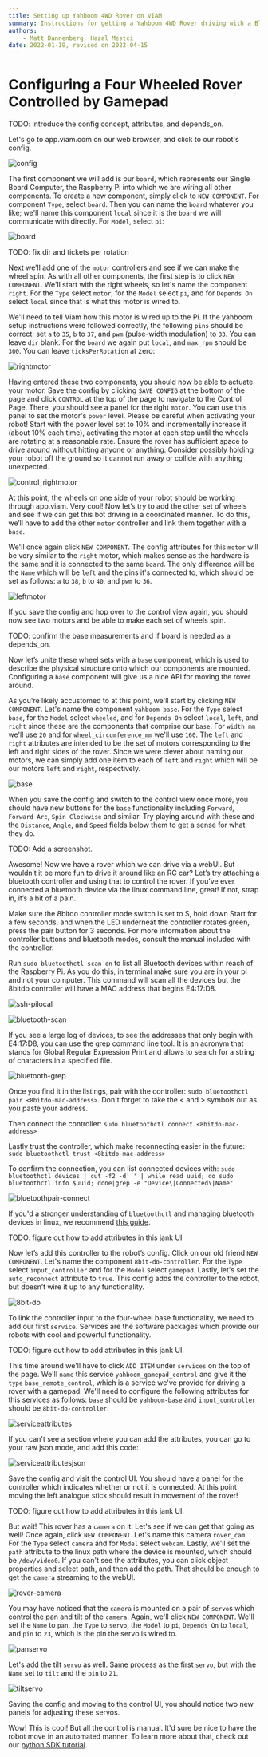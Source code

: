 ```yaml
---
title: Setting up Yahboom 4WD Rover on VIAM
summary: Instructions for getting a Yahboom 4WD Rover driving with a Bluetooth Gamepad with viam.
authors:
    - Matt Dannenberg, Hazal Mestci
date: 2022-01-19, revised on 2022-04-15
---
```

# Configuring a Four Wheeled Rover Controlled by Gamepad
TODO: introduce the config concept, attributes, and depends_on.

Let's go to app.viam.com on our web browser, and click to our robot's config.

![config](img/config.png)

The first component we will add is our `board`, which represents our Single Board Computer, the Raspberry Pi into which we are wiring all other components. To create a new component, simply click to `NEW COMPONENT`. For component `Type`, select `board`. Then you can name the `board` whatever you like; we'll name this component `local` since it is the `board` we will communicate with directly. For `Model`, select `pi`:

![board](img/board.png)

TODO: fix dir and tickets per rotation

Next we’ll add one of the `motor` controllers and see if we can make the wheel spin. As with all other components, the first step is to click `NEW COMPONENT`. We'll start with the right wheels, so let's name the component `right`. For the `Type` select `motor`, for the `Model` select `pi`, and for `Depends On` select `local` since that is what this motor is wired to.

We'll need to tell Viam how this motor is wired up to the Pi. If the yahboom setup instructions were followed correctly, the following `pins` should be correct: set `a` to `35`, `b` to `37`, and `pwm` (pulse-width modulation) to `33`. You can leave `dir` blank. For the `board` we again put `local`, and `max_rpm` should be `300`. You can leave `ticksPerRotation` at zero:

![rightmotor](img/rightmotor.png)

Having entered these two components, you should now be able to actuate your motor. Save the config by clicking `SAVE CONFIG` at the bottom of the page and click `CONTROL` at the top of the page to navigate to the Control Page.
There, you should see a panel for the right `motor`. You can use this panel to set the motor's `power` level. Please be careful when activating your robot! Start with the power level set to 10% and incrementally increase it (about 10% each time), activating the motor at each step until the wheels are rotating at a reasonable rate. Ensure the rover has sufficient space to drive around without hitting anyone or anything. Consider possibly holding your robot off the ground so it cannot run away or collide with anything unexpected.

![control_rightmotor](img/control-rightmotor.png)

At this point, the wheels on one side of your robot should be working through app.viam. Very cool! Now let’s try to add the other set of wheels and see if we can get this bot driving in a coordinated manner. To do this, we’ll have to add the other `motor` controller and link them together with a `base`.

We'll once again click `NEW COMPONENT`. The config attributes for this `motor` will be very similar to the `right` motor, which makes sense as the hardware is the same and it is connected to the same `board`. The only difference will be the `Name` which will be `left` and the pins it's connected to, which should be set as follows: `a` to `38`, `b` to `40`, and `pwm` to `36`.

![leftmotor](img/leftmotor.png)

If you save the config and hop over to the control view again, you should now see two motors and be able to make each set of wheels spin.

TODO: confirm the base measurements and if board is needed as a depends_on.

Now let’s unite these wheel sets with a `base` component, which is used to describe the physical structure onto which our components are mounted. Configuring a `base` component will give us a nice API for moving the rover around.

As you're likely accustomed to at this point, we'll start by clicking `NEW COMPONENT`. Let's name the component `yahboom-base`. For the `Type` select `base`, for the `Model` select `wheeled`, and for `Depends On` select `local`, `left`, and `right` since these are the components that comprise our `base`. For `width_mm` we'll use `20` and for `wheel_circumference_mm` we'll use `160`. The `left` and `right` attributes are intended to be the set of motors corresponding to the left and right sides of the rover. Since we were clever about naming our motors, we can simply add one item to each of `left` and `right` which will be our motors `left` and `right`, respectively.

![base](img/base.png)

When you save the config and switch to the control view once more, you should have new buttons for the `base` functionality including `Forward`, `Forward Arc`, `Spin Clockwise` and similar. Try playing around with these and the `Distance`, `Angle`, and `Speed` fields below them to get a sense for what they do.

TODO: Add a screenshot. 

Awesome! Now we have a rover which we can drive via a webUI. But wouldn’t it be more fun to drive it around like an RC car? Let’s try attaching a bluetooth controller and using that to control the rover. If you’ve ever connected a bluetooth device via the linux command line, great! If not, strap in, it’s a bit of a pain. 

Make sure the 8bitdo controller mode switch is set to S, hold down Start for a few seconds, and when the LED underneat the controller rotates green, press the pair button for 3 seconds. For more information about the controller buttons and bluetooth modes, consult the manual included with the controller.

Run `sudo bluetoothctl scan on` to list all Bluetooth devices within reach of the Raspberry Pi. As you do this, in terminal make sure you are in your pi and not your computer. This command will scan all the devices but the 8bitdo controller will have a MAC address that begins E4:17:D8. 

![ssh-pilocal](img/ssh-pilocal.png)

![bluetooth-scan](img/bluetooth-scan.png)

If you see a large log of devices, to see the addresses that only begin with E4:17:D8, you can use the grep command line tool. It is an acronym that stands for Global Regular Expression Print and allows to search for a string of characters in a specified file. 

![bluetooth-grep](img/bluetooth-grep.png)


Once you find it in the listings, pair with the controller: `sudo bluetoothctl pair <8bitdo-mac-address>`. Don't forget to take the < and > symbols out as you paste your address. 

Then connect the controller: `sudo bluetoothctl connect <8bitdo-mac-address>`

Lastly trust the controller, which make reconnecting easier in the future: `sudo bluetoothctl trust <8bitdo-mac-address>`

To confirm the connection, you can list connected devices with: `sudo bluetoothctl devices | cut -f2 -d' ' | while read uuid; do sudo bluetoothctl info $uuid; done|grep -e "Device\|Connected\|Name"`

![bluetoothpair-connect](img/bluetoothpair-connect.png)

If you'd a stronger understanding of `bluetoothctl` and managing bluetooth devices in linux, we recommend [this guide](https://www.makeuseof.com/manage-bluetooth-linux-with-bluetoothctl/).

TODO: figure out how to add attributes in this jank UI

Now let’s add this controller to the robot’s config. Click on our old friend `NEW COMPONENT`. Let's name the component `8bit-do-controller`. For the `Type` select `input_controller` and for the `Model` select `gamepad`. Lastly, let's set the `auto_reconnect` attribute to `true`. This config adds the controller to the robot, but doesn’t wire it up to any functionality.

![8bit-do](img/8bit-do.png)

To link the controller input to the four-wheel base functionality, we need to add our first `service`. Services are the software packages which provide our robots with cool and powerful functionality.

TODO: figure out how to add attributes in this jank UI. 

This time around we'll have to click `ADD ITEM` under `services` on the top of the page. We'll `name` this service `yahboom_gamepad_control` and give it the `type` `base_remote_control`, which is a service we've provide for driving a rover with a gamepad. We'll need to configure the following attributes for this services as follows: `base` should be `yahboom-base` and `input_controller` should be `8bit-do-controller`.

![serviceattributes](img/serviceattributes.png)

If you can't see a section where you can add the attributes, you can go to your raw json mode, and add this code: 

![serviceattributesjson](img/serviceattributesjson.png)

Save the config and visit the control UI. You should have a panel for the controller which indicates whether or not it is connected. At this point moving the left analogue stick should result in movement of the rover!

TODO: figure out how to add attributes in this jank UI. 

But wait! This rover has a `camera` on it. Let's see if we can get that going as well! Once again, click `NEW COMPONENT`.
Let's name this camera `rover_cam`. For the `Type` select `camera` and for `Model` select `webcam`. Lastly, we'll set the `path` attribute to the linux path where the device is mounted, which should be `/dev/video0`. If you can't see the attributes, you can click object properties and select path, and then add the path. That should be enough to get the `camera` streaming to the webUI.

![rover-camera](img/rover-camera.png)

You may have noticed that the `camera` is mounted on a pair of `servo`s which control the pan and tilt of the `camera`.
Again, we'll click `NEW COMPONENT`. We'll set the `Name` to `pan`, the `Type` to `servo`, the `Model` to `pi`, `Depends On` to `local`, and `pin` to `23`, which is the pin the servo is wired to.

![panservo](img/panservo.png)

Let's add the tilt `servo` as well. Same process as the first `servo`, but with the `Name` set to `tilt` and the `pin` to `21`.

![tiltservo](img/tiltservo.png)

Saving the config and moving to the control UI, you should notice two new panels for adjusting these servos.

Wow! This is cool! But all the control is manual. It'd sure be nice to have the robot move in an automated manner. To learn more about that, check out our [python SDK tutorial](python-sdk-yahboom.md).
